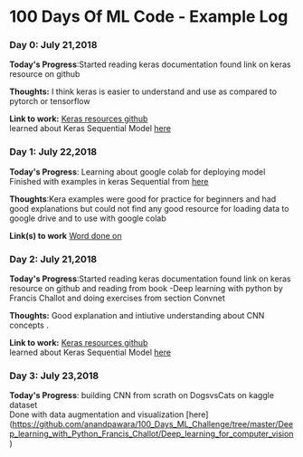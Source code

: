 # 100 Days Of ML Code - Example Log

### Day 0: July 21,2018

**Today's Progress**:Started reading keras documentation found link on keras resource on github

**Thoughts:** I think keras is easier to understand and use as compared to pytorch or tensorflow

**Link to work:** [Keras resources github](https://github.com/anandpawara/keras-resources)<br>
learned about Keras Sequential Model  [here](https://keras.io/models/sequential/)<br>

### Day 1: July 22,2018
**Today's Progress**: Learning about google colab for deploying model <br>
Finished with examples in keras Sequential from [here](https://keras.io/models/sequential/)<br>

**Thoughts**:Kera examples were good for practice for beginners and had good explanations but could not find any good resource for loading data to google drive and to use with google colab

**Link(s) to work**
[Word done on](www.github.com/anandpawara/)

### Day 2: July 21,2018

**Today's Progress**:Started reading keras documentation found link on keras resource on github and reading from book -Deep learning with python by Francis Challot and doing exercises from section Convnet

**Thoughts:** Good explanation and intiutive understanding about CNN concepts .

**Link to work:** [Keras resources github](https://github.com/anandpawara/keras-resources)<br>
learned about Keras Sequential Model  [here](https://keras.io/models/sequential/)<br>

### Day 3: July 23,2018
**Today's Progress**: building CNN from scrath on DogsvsCats on kaggle dataset <br>
Done with data augmentation and visualization [here]
(https://github.com/anandpawara/100_Days_ML_Challenge/tree/master/Deep_learning_with_Python_Francis_Challot/Deep_learning_for_computer_vision)<br>
